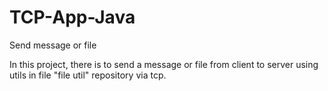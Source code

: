 # TCP-App-Java
Send message or file

In this project, there is to send a message or file from client to server using utils in file "file util" repository via tcp.
